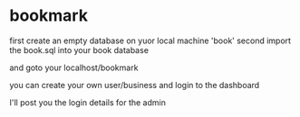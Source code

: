 # bookmark

first create an empty database on yuor local machine 'book'
second import the book.sql into your book database

and goto your localhost/bookmark

you can create your own user/business
and login to the dashboard

I'll post you the login details for the admin
